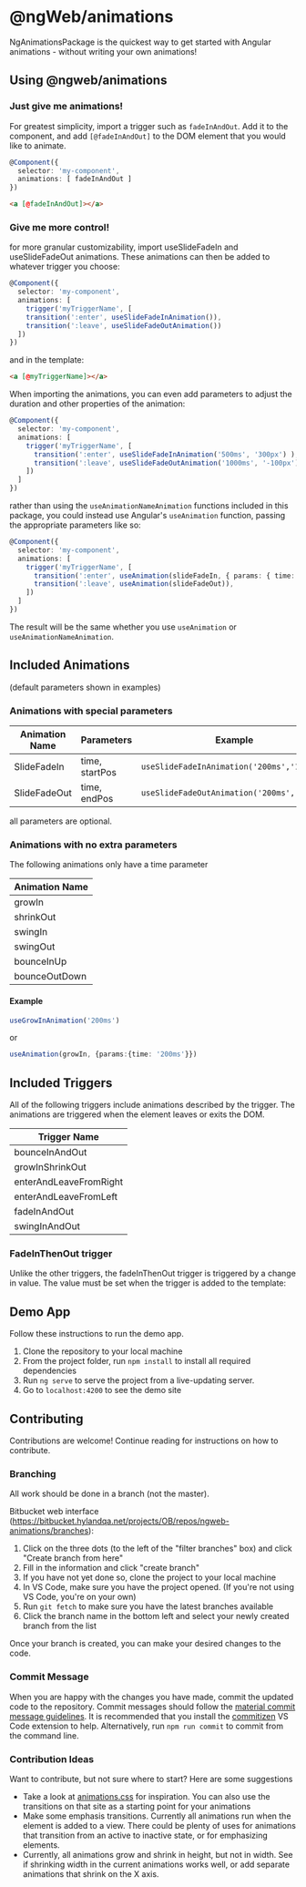 # @ngWeb/animations
NgAnimationsPackage is the quickest way to get started with Angular animations - without writing your own animations!

## Using @ngweb/animations

### Just give me animations!
For greatest simplicity, import a trigger such as `fadeInAndOut`. Add it to the component, and add `[@fadeInAndOut]` to the DOM element that you would like to animate.
```typescript
@Component({
  selector: 'my-component',
  animations: [ fadeInAndOut ]
})
```
```html
<a [@fadeInAndOut]></a>
```
### Give me more control!
for more granular customizability, import useSlideFadeIn and useSlideFadeOut animations. These animations can then be added to whatever trigger you choose:
```typescript
@Component({
  selector: 'my-component',
  animations: [   
    trigger('myTriggerName', [
    transition(':enter', useSlideFadeInAnimation()),
    transition(':leave', useSlideFadeOutAnimation())
  ])
})
```
and in the template:
```html
<a [@myTriggerName]></a>
```

When importing the animations, you can even add parameters to adjust the duration and other properties of the animation:
```typescript
@Component({
  selector: 'my-component',
  animations: [
    trigger('myTriggerName', [
      transition(':enter', useSlideFadeInAnimation('500ms', '300px') ),
      transition(':leave', useSlideFadeOutAnimation('1000ms', '-100px')),
    ])
  ]
})
```

rather than using the `useAnimationNameAnimation` functions included in this package, you could instead use Angular's `useAnimation` function, passing the appropriate parameters like so:

```typescript
@Component({
  selector: 'my-component',
  animations: [
    trigger('myTriggerName', [
      transition(':enter', useAnimation(slideFadeIn, { params: { time: '500ms', startPos: '300px' }})),
      transition(':leave', useAnimation(slideFadeOut)),
    ])
  ]
})
```

The result will be the same whether you use `useAnimation` or `useAnimationNameAnimation`. 

## Included Animations
(default parameters shown in examples)
### Animations with special parameters
| Animation Name |  Parameters | Example |
|----------------|-------------|---------|
|SlideFadeIn     |time, startPos|```useSlideFadeInAnimation('200ms','100%')```|
|SlideFadeOut|time, endPos|```useSlideFadeOutAnimation('200ms','100%')```|
all parameters are optional.

### Animations with no extra parameters
The following animations only have a time parameter

| Animation Name |
|----------------|
|     growIn     |
|    shrinkOut   |
|     swingIn    |
|    swingOut    |
|   bounceInUp   |
|  bounceOutDown |

#### Example
```typescript
useGrowInAnimation('200ms')
```
or
```typescript
useAnimation(growIn, {params:{time: '200ms'}})
```

## Included Triggers
All of the following triggers include animations described by the trigger. 
The animations are triggered when the element leaves or exits the DOM.

|  Trigger Name  |
|----------------|
| bounceInAndOut  |
| growInShrinkOut |
| enterAndLeaveFromRight |
| enterAndLeaveFromLeft |
| fadeInAndOut    |
| swingInAndOut   |

### FadeInThenOut trigger
Unlike the other triggers, the fadeInThenOut trigger is triggered by a change in value. The value must be set when the trigger is added to the template:


## Demo App
Follow these instructions to run the demo app.

1. Clone the repository to your local machine
2. From the project folder, run `npm install` to install all required dependencies
3. Run `ng serve` to serve the project from a live-updating server.
4. Go to `localhost:4200` to see the demo site

## Contributing
Contributions are welcome! Continue reading for instructions on how to contribute.

### Branching

All work should be done in a branch (not the master).

Bitbucket web interface (https://bitbucket.hylandqa.net/projects/OB/repos/ngweb-animations/branches):
1. Click on the three dots (to the left of the "filter branches" box) and click "Create branch from here"
2. Fill in the information and click "create branch"
3. If you have not yet done so, clone the project to your local machine
4. In VS Code, make sure you have the project opened. (If you're not using VS Code, you're on your own)
5. Run `git fetch` to make sure you have the latest branches available
6. Click the branch name in the bottom left and select your newly created branch from the list

Once your branch is created, you can make your desired changes to the code.

### Commit Message
When you are happy with the changes you have made, commit the updated code to the repository. Commit messages should follow the [material commit message guidelines](https://bitbucket.hylandqa.net/projects/OB/repos/ngweb-animations/branches). It is recommended that you install the [commitizen](https://marketplace.visualstudio.com/items?itemName=KnisterPeter.vscode-commitizen) VS Code extension to help. Alternatively, run `npm run commit` to commit from the command line.

### Contribution Ideas
Want to contribute, but not sure where to start? Here are some suggestions
* Take a look at [animations.css]() for inspiration. You can also use the transitions on that site as a starting point for your animations
* Make some emphasis transitions. Currently all animations run when the element is added to a view. There could be plenty of uses for animations that transition from an active to inactive state, or for emphasizing elements.
* Currently, all animations grow and shrink in height, but not in width. See if shrinking width in the current animations works well, or add separate animations that shrink on the X axis.